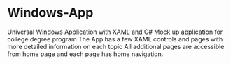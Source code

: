 # Windows-App
Universal Windows Application with XAML and C#
Mock up application for college degree program 
The App has a few XAML controls and pages with more detailed information on each topic 
All additional pages are accessible from home page and each page has home navigation. 
